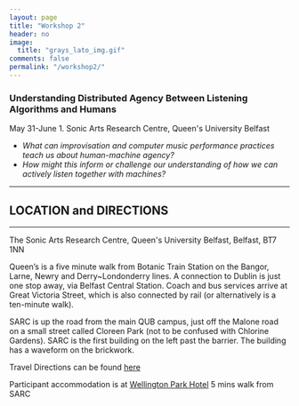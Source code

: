 ```yaml
---
layout: page
title: "Workshop 2"
header: no
image:
  title: "grays_lato_img.gif"
comments: false
permalink: "/workshop2/"
---
```



### Understanding Distributed Agency Between Listening Algorithms and Humans
May 31-June 1. Sonic Arts Research Centre, Queen's University Belfast



* *What can improvisation and computer music performance practices teach us about human-machine agency?*
* *How might this inform or challenge our understanding of how we can actively listen together with machines?*

----

## LOCATION and DIRECTIONS
----

The Sonic Arts Research Centre, Queen's University Belfast, Belfast, BT7 1NN

Queen’s is a five minute walk from Botanic Train Station on the Bangor, Larne, Newry and Derry~Londonderry lines. A connection to Dublin is just one stop away, via Belfast Central Station. Coach and bus services arrive at Great Victoria Street, which is also connected by rail (or alternatively is a ten-minute walk).

SARC is up the road from the main QUB campus, just off the Malone road on a small street called Cloreen Park (not to be confused with Chlorine Gardens). SARC is the first building on the left past the barrier. The building has a waveform on the brickwork.

Travel Directions can be found [here](http://www.qub.ac.uk/Discover/Living-in-Northern-Ireland/Getting-here/)

Participant accommodation is at [Wellington Park Hotel](http://www.wellingtonparkhotel.com/) 5 mins walk from SARC
